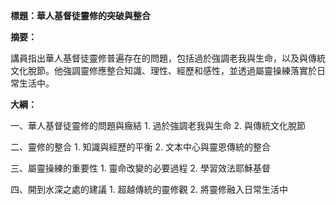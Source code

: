 **標題：華人基督徒靈修的突破與整合**

**摘要：**

講員指出華人基督徒靈修普遍存在的問題，包括過於強調老我與生命，以及與傳統文化脫節。他強調靈修應整合知識、理性、經歷和感性，並透過屬靈操練落實於日常生活中。

**大綱：**

一、華人基督徒靈修的問題與癥結
    1. 過於強調老我與生命
    2. 與傳統文化脫節

二、靈修的整合
    1. 知識與經歷的平衡
    2. 文本中心與靈恩傳統的整合

三、屬靈操練的重要性
    1. 靈命改變的必要過程
    2. 學習效法耶穌基督

四、開到水深之處的建議
    1. 超越傳統的靈修觀
    2. 將靈修融入日常生活中